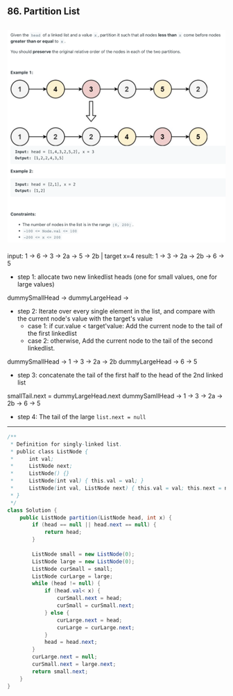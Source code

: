 ## 86. Partition List
![](img/2023-01-07-23-48-55.png)
---

input: 1 -> 6 -> 3 -> 2a -> 5 -> 2b | target x=4
result: 1 -> 3 -> 2a -> 2b -> 6 -> 5

- step 1: allocate two new linkedlist heads (one for small values, one for large values)

dummySmallHead ->
dummyLargeHead -> 

- step 2: Iterate over every single element in the list, and compare with the current node's
  value with the target's value
  - case 1: if cur.value < target'value: Add the current node to the tail of the first
    linkedlist
  - case 2: otherwise, Add the current node to the tail of the second linkedlist.

dummySmallHead -> 1 -> 3 -> 2a -> 2b
dummyLargeHead -> 6 -> 5

- step 3: concatenate the tail of the first half to the head of the 2nd linked list

smallTail.next = dummyLargeHead.next
dummySamllHead -> 1 -> 3 -> 2a -> 2b -> 6 -> 5

- step 4: The tail of the large `list.next = null`

---

```java
/**
 * Definition for singly-linked list.
 * public class ListNode {
 *     int val;
 *     ListNode next;
 *     ListNode() {}
 *     ListNode(int val) { this.val = val; }
 *     ListNode(int val, ListNode next) { this.val = val; this.next = next; }
 * }
 */
class Solution {
    public ListNode partition(ListNode head, int x) {
        if (head == null || head.next == null) {
            return head;
        }
        
        ListNode small = new ListNode(0);
        ListNode large = new ListNode(0);
        ListNode curSmall = small;
        ListNode curLarge = large;
        while (head != null) {
            if (head.val< x) {
                curSmall.next = head;
                curSmall = curSmall.next;
            } else {
                curLarge.next = head;
                curLarge = curLarge.next;
            }
            head = head.next;
        }
        curLarge.next = null;
        curSmall.next = large.next;
        return small.next;
    }
}
```